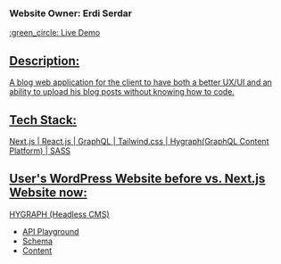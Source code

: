 <h3> Website Owner: Erdi Serdar </h3>
<a href="https://blog-web-app-erdiserdar.vercel.app/"> :green_circle:	 Live Demo
<h2> Description: </h2>
<p> A blog web application for the client to have both a better UX/UI and an ability to upload his blog posts without knowing how to code.  <p>
<h2> Tech Stack: </h2> 
  <p> Next.js  |  React.js  |  GraphQL  |  Tailwind.css  |  Hygraph(GraphQL Content Platform)  |  SASS </p>
<h2> User's WordPress Website before vs. Next.js Website now: </h2>

HYGRAPH (Headless CMS)
- API Playground
- Schema
- Content 
